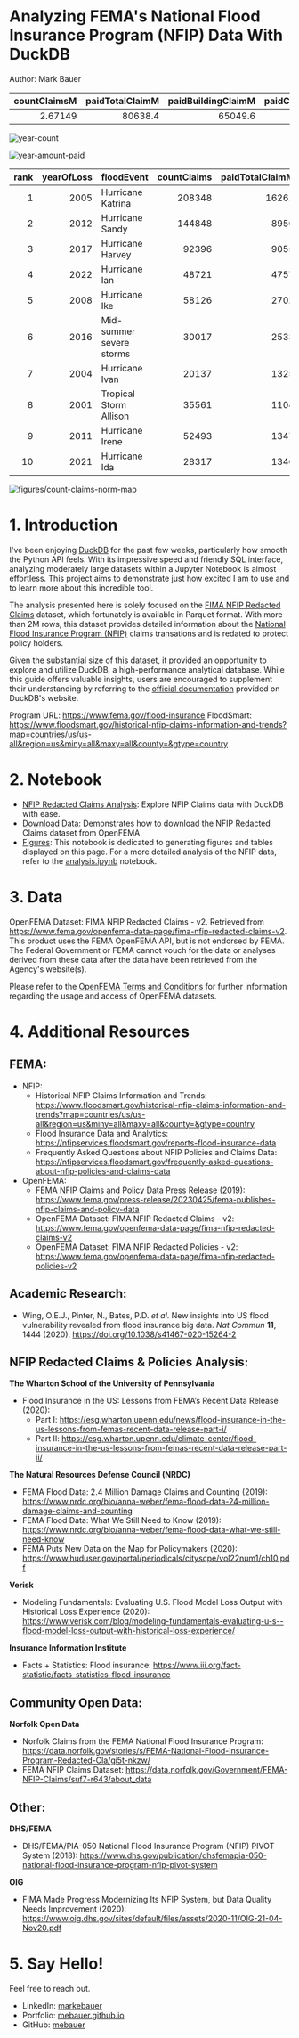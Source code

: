 # Analyzing FEMA's National Flood Insurance Program (NFIP) Data With DuckDB
Author: Mark Bauer

|   countClaimsM |   paidTotalClaimM |   paidBuildingClaimM |   paidContentsClaimM |   paidICCM |
|---------------:|------------------:|---------------------:|---------------------:|-----------:|
|        2.67149 |           80638.4 |              65049.6 |              14640.3 |    948.437 |

![year-count](figures/year-count.png)

![year-amount-paid](figures/year-amount-paid.png)


|   rank |   yearOfLoss | floodEvent               |   countClaims |   paidTotalClaimM |   paidTotalClaimM2023 |   averageClaim2023 |
|-------:|-------------:|:-------------------------|--------------:|------------------:|----------------------:|-------------------:|
|      1 |         2005 | Hurricane Katrina        |        208348 |             16261 |                 25371 |             121772 |
|      2 |         2012 | Hurricane Sandy          |        144848 |              8956 |                 11886 |              82062 |
|      3 |         2017 | Hurricane Harvey         |         92396 |              9055 |                 11256 |             121830 |
|      4 |         2022 | Hurricane Ian            |         48721 |              4757 |                  4953 |             101664 |
|      5 |         2008 | Hurricane Ike            |         58126 |              2702 |                  3824 |              65799 |
|      6 |         2016 | Mid-summer severe storms |         30017 |              2533 |                  3216 |             107150 |
|      7 |         2004 | Hurricane Ivan           |         20137 |              1325 |                  2137 |             106170 |
|      8 |         2001 | Tropical Storm Allison   |         35561 |              1104 |                  1901 |              53461 |
|      9 |         2011 | Hurricane Irene          |         52493 |              1347 |                  1825 |              34770 |
|     10 |         2021 | Hurricane Ida            |         28317 |              1346 |                  1514 |              53480 |


![figures/count-claims-norm-map](figures/count-claims-norm-map.png)

# 1. Introduction
I've been enjoying [DuckDB](https://duckdb.org/) for the past few weeks, particularly how smooth the Python API feels. With its impressive speed and friendly SQL interface, analyzing moderately large datasets within a Jupyter Notebook is almost effortless. This project aims to demonstrate just how excited I am to use and to learn more about this incredible tool.

The analysis presented here is solely focused on the [FIMA NFIP Redacted Claims](https://www.fema.gov/openfema-data-page/fima-nfip-redacted-claims-v2) dataset, which fortunately is available in Parquet format. With more than 2M rows, this dataset provides detailed information about the [National Flood Insurance Program (NFIP)](https://www.floodsmart.gov/about) claims transations and is redated to protect policy holders.

Given the substantial size of this dataset, it provided an opportunity to explore and utilize DuckDB, a high-performance analytical database. While this guide offers valuable insights, users are encouraged to supplement their understanding by referring to the [official documentation](https://duckdb.org/docs/) provided on DuckDB's website.

Program URL: https://www.fema.gov/flood-insurance
FloodSmart: https://www.floodsmart.gov/historical-nfip-claims-information-and-trends?map=countries/us/us-all&region=us&miny=all&maxy=all&county=&gtype=country

# 2. Notebook
- [NFIP Redacted Claims Analysis](https://github.com/mebauer/duckdb-fema-nfip/blob/main/analysis.ipynb): Explore NFIP Claims data with DuckDB with ease.
- [Download Data](https://github.com/mebauer/duckdb-fema-nfip/blob/main/download-data.ipynb): Demonstrates how to download the NFIP Redacted Claims dataset from OpenFEMA.
- [Figures](https://github.com/mebauer/duckdb-fema-nfip/blob/main/figures.ipynb): This notebook is dedicated to generating figures and tables displayed on this page. For a more detailed analysis of the NFIP data, refer to the [analysis.ipynb](https://github.com/mebauer/duckdb-fema-nfip/blob/main/analysis.ipynb) notebook.

# 3. Data 
OpenFEMA Dataset: FIMA NFIP Redacted Claims - v2. Retrieved from https://www.fema.gov/openfema-data-page/fima-nfip-redacted-claims-v2. This product uses the FEMA OpenFEMA API, but is not endorsed by FEMA. The Federal Government or FEMA cannot vouch for the data or analyses derived from these data after the data have been retrieved from the Agency's website(s).

Please refer to the [OpenFEMA Terms and Conditions](https://www.fema.gov/about/openfema/terms-conditions) for further information regarding the usage and access of OpenFEMA datasets.

# 4. Additional Resources
## FEMA:
- NFIP:
    - Historical NFIP Claims Information and Trends: https://www.floodsmart.gov/historical-nfip-claims-information-and-trends?map=countries/us/us-all&region=us&miny=all&maxy=all&county=&gtype=country
    - Flood Insurance Data and Analytics: https://nfipservices.floodsmart.gov/reports-flood-insurance-data
    - Frequently Asked Questions about NFIP Policies and Claims Data: https://nfipservices.floodsmart.gov/frequently-asked-questions-about-nfip-policies-and-claims-data
- OpenFEMA:
    - FEMA NFIP Claims and Policy Data Press Release (2019): https://www.fema.gov/press-release/20230425/fema-publishes-nfip-claims-and-policy-data
    - OpenFEMA Dataset: FIMA NFIP Redacted Claims - v2: https://www.fema.gov/openfema-data-page/fima-nfip-redacted-claims-v2
    - OpenFEMA Dataset: FIMA NFIP Redacted Policies - v2: https://www.fema.gov/openfema-data-page/fima-nfip-redacted-policies-v2
    
## Academic Research:
- Wing, O.E.J., Pinter, N., Bates, P.D. *et al*. New insights into US flood vulnerability revealed from flood insurance big data. *Nat Commun* **11**, 1444 (2020). https://doi.org/10.1038/s41467-020-15264-2

## NFIP Redacted Claims & Policies Analysis:
**The Wharton School of the University of Pennsylvania**  
- Flood Insurance in the US: Lessons from FEMA’s Recent Data Release (2020):
    - Part I: https://esg.wharton.upenn.edu/news/flood-insurance-in-the-us-lessons-from-femas-recent-data-release-part-i/
    - Part II: https://esg.wharton.upenn.edu/climate-center/flood-insurance-in-the-us-lessons-from-femas-recent-data-release-part-ii/
    
**The Natural Resources Defense Council (NRDC)**  
- FEMA Flood Data: 2.4 Million Damage Claims and Counting (2019): https://www.nrdc.org/bio/anna-weber/fema-flood-data-24-million-damage-claims-and-counting
- FEMA Flood Data: What We Still Need to Know (2019): https://www.nrdc.org/bio/anna-weber/fema-flood-data-what-we-still-need-know
- FEMA Puts New Data on the Map for Policymakers (2020): https://www.huduser.gov/portal/periodicals/cityscpe/vol22num1/ch10.pdf

**Verisk**
- Modeling Fundamentals: Evaluating U.S. Flood Model Loss Output with Historical Loss Experience (2020): https://www.verisk.com/blog/modeling-fundamentals-evaluating-u-s--flood-model-loss-output-with-historical-loss-experience/

**Insurance Information Institute**
- Facts + Statistics: Flood insurance: https://www.iii.org/fact-statistic/facts-statistics-flood-insurance
    
## Community Open Data:
**Norfolk Open Data**  
- Norfolk Claims from the FEMA National Flood Insurance Program: https://data.norfolk.gov/stories/s/FEMA-National-Flood-Insurance-Program-Redacted-Cla/gi5t-nkzw/
- FEMA NFIP Claims Dataset: https://data.norfolk.gov/Government/FEMA-NFIP-Claims/suf7-r643/about_data

## Other:
**DHS/FEMA**    
- DHS/FEMA/PIA-050 National Flood Insurance Program (NFIP) PIVOT System (2018): https://www.dhs.gov/publication/dhsfemapia-050-national-flood-insurance-program-nfip-pivot-system
    
**OIG**  
- FIMA Made Progress Modernizing Its NFIP System, but Data Quality Needs Improvement (2020): https://www.oig.dhs.gov/sites/default/files/assets/2020-11/OIG-21-04-Nov20.pdf 

# 5. Say Hello!
Feel free to reach out.
- LinkedIn: [markebauer](https://www.linkedin.com/in/markebauer/)   
- Portfolio: [mebauer.github.io](https://mebauer.github.io/)
- GitHub: [mebauer](https://github.com/mebauer) 
